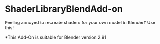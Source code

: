 # ShaderLibraryBlendAdd-on
Feeling annoyed to recreate shaders for your own model in Blender? Use this!

*This Add-On is suitable for Blender version 2.91
